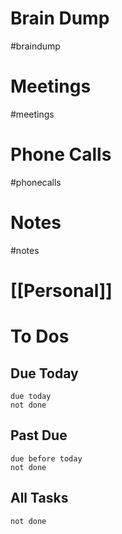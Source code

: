 # Brain Dump
#braindump 

# Meetings
#meetings 
# Phone Calls
#phonecalls 
# Notes
#notes


# [[Personal]]

# To Dos
## Due Today
```tasks
due today
not done
```

##  Past Due
```tasks
due before today
not done
```

## All Tasks
```tasks
not done
```